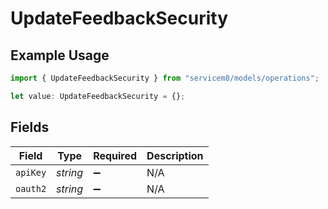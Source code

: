 # UpdateFeedbackSecurity

## Example Usage

```typescript
import { UpdateFeedbackSecurity } from "servicem8/models/operations";

let value: UpdateFeedbackSecurity = {};
```

## Fields

| Field              | Type               | Required           | Description        |
| ------------------ | ------------------ | ------------------ | ------------------ |
| `apiKey`           | *string*           | :heavy_minus_sign: | N/A                |
| `oauth2`           | *string*           | :heavy_minus_sign: | N/A                |